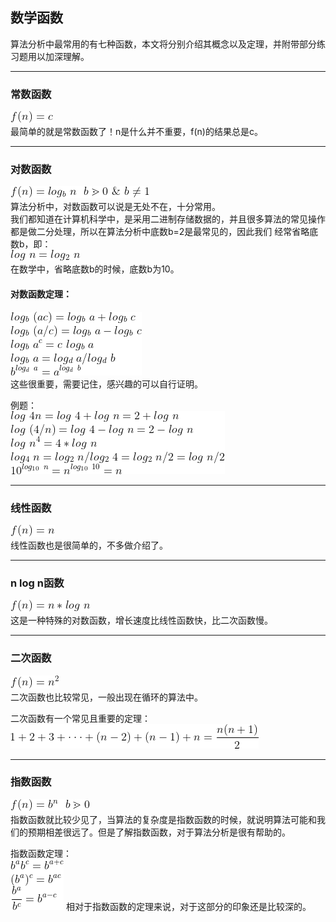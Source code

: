 ## 数学函数
算法分析中最常用的有七种函数，本文将分别介绍其概念以及定理，并附带部分练习题用以加深理解。
___
### 常数函数
![](../../images/1.gif "1")  
最简单的就是常数函数了！n是什么并不重要，f(n)的结果总是c。
___
### 对数函数
![](../../images/2.gif "2")  
算法分析中，对数函数可以说是无处不在，十分常用。  
我们都知道在计算机科学中，是采用二进制存储数据的，并且很多算法的常见操作都是做二分处理，所以在算法分析中底数b=2是最常见的，因此我们
经常省略底数b，即：  
![](../../images/3.gif "3")  
在数学中，省略底数b的时候，底数b为10。
#### 对数函数定理：  
![](../../images/4.gif "4")  
这些很重要，需要记住，感兴趣的可以自行证明。  

例题：  
![](../../images/5.gif "5")
___  
### 线性函数
![](../../images/6.gif "6")  
线性函数也是很简单的，不多做介绍了。
___
### n log n函数
![](../../images/7.gif "7")  
这是一种特殊的对数函数，增长速度比线性函数快，比二次函数慢。  
___
### 二次函数
![](../../images/8.gif "8")  
二次函数也比较常见，一般出现在循环的算法中。 

二次函数有一个常见且重要的定理：  
![](../../images/9.gif "9") 
___
### 指数函数
![](../../images/10.gif "10")  
指数函数就比较少见了，当算法的复杂度是指数函数的时候，就说明算法可能和我们的预期相差很远了。但是了解指数函数，对于算法分析是很有帮助的。

指数函数定理：  
![](../../images/11.gif "11")
相对于指数函数的定理来说，对于这部分的印象还是比较深的。 